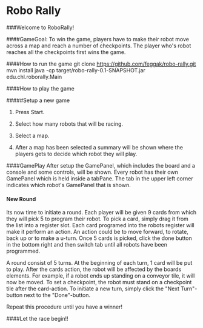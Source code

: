 # Robo Rally

###Welcome to RoboRally!

####GameGoal:
To win the game, players have to make their robot move across a map and reach a number of checkpoints. The player
who's robot reaches all the checkpoints first wins the game.

####How to run the game
git clone https://github.com/feggak/robo-rally.git
mvn install
java -cp target/robo-rally-0.1-SNAPSHOT.jar edu.chl.roborally.Main

####How to play the game

#####Setup a new game

1. Press Start.

2. Select how many robots that will be racing.

3. Select a map.

4. After a map has been selected a summary will be shown where the players gets to decide which robot they will play.

####GamePlay
After setup the GamePanel, which includes the board and a console and some controls, will be shown. Every robot has their own
GamePanel which is held inside a tabPane.
The tab in the upper left corner indicates which robot's GamePanel that is shown.

#### New Round
Its now time to initiate a round.
Each player will be given 9 cards from which they will pick 5 to program their robot. To pick a card, simply drag it
from the list into a register slot. Each card programed into the robots register will make it perform an action. An action
could be to move forward, to rotate, back up or to make a u-turn.
Once 5 cards is picked, click the done button in the bottom right and then switch tab until all robots have been programmed.

A round consist of 5 turns. At the beginning of each turn, 1 card will be put to play. After the cards action, the robot
will be affected by the boards elements. For example, if a robot ends up standing on a conveyor tile, it will now be moved.
To set a checkpoint, the robot must stand on a checkpoint tile after the card-action.
To initiate a new turn, simply click the "Next Turn"-button next to the "Done"-button.

Repeat this procedure until you have a winner!

####Let the race begin!!

